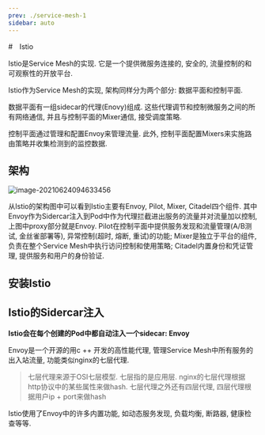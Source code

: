 ```yaml
---
prev: ./service-mesh-1
sidebar: auto
---
```


#　Istio

Istio是Service Mesh的实现. 它是一个提供微服务连接的, 安全的, 流量控制的和可观察性的开放平台. 

Istio作为Service Mesh的实现, 架构同样分为两个部分: 数据平面和控制平面.

数据平面有一组sidecar的代理(Enovy)组成. 这些代理调节和控制微服务之间的所有网络通信, 并且与控制平面的Mixer通信, 接受调度策略.

控制平面通过管理和配置Envoy来管理流量. 此外, 控制平面配置Mixers来实施路由策略并收集检测到的监控数据.

## 架构 

![image-20210624094633456](https://cdn.jsdelivr.net/gh/NiceAshin/FileStore/blogImage/MqT5PVpftrOQB76.png)

从Istio的架构图中可以看到Istio主要有Envoy, Pilot, Mixer, Citadel四个组件. 其中Envoy作为Sidercar注入到Pod中作为代理拦截进出服务的流量并对流量加以控制, 上图中proxy部分就是Envoy.  Pilot在控制平面中提供服务发现和流量管理(A/B测试, 金丝雀部署等), 异常控制(超时, 熔断, 重试)的功能; Mixer是独立于平台的组件, 负责在整个Service Mesh中执行访问控制和使用策略; Citadel内置身份和凭证管理, 提供服务和用户的身份验证.

## 安装Istio



## Istio的Sidercar注入

**Istio会在每个创建的Pod中都自动注入一个sidecar: Envoy**

Envoy是一个开源的用c ++ 开发的高性能代理, 管理Service Mesh中所有服务的出入站流量, 功能类似nginx的七层代理. 

> 七层代理来源于OSI七层模型. 七层指的是应用层. nginx的七层代理根据http协议中的某些属性来做hash. 七层代理之外还有四层代理, 四层代理根据用户ip + port来做hash

Istio使用了Envoy中的许多内置功能, 如动态服务发现, 负载均衡, 断路器, 健康检查等等. 











